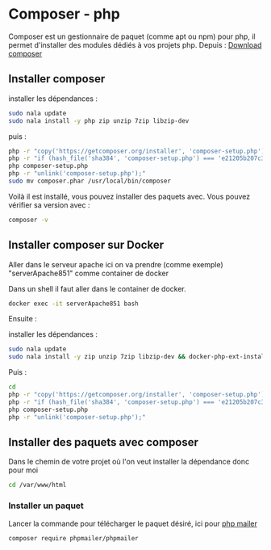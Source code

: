 # Composer - php

Composer est un gestionnaire de paquet (comme apt ou npm) pour php, il permet d'installer des modules dédiés à vos projets php.
Depuis : [Download composer](https://getcomposer.org/download/)

## Installer composer

installer les dépendances :

```bash
sudo nala update
sudo nala install -y php zip unzip 7zip libzip-dev
```

puis :

```bash
php -r "copy('https://getcomposer.org/installer', 'composer-setup.php');"
php -r "if (hash_file('sha384', 'composer-setup.php') === 'e21205b207c3ff031906575712edab6f13eb0b361f2085f1f1237b7126d785e826a450292b6cfd1d64d92e6563bbde02') { echo 'Installer verified'; } else { echo 'Installer corrupt'; unlink('composer-setup.php'); } echo PHP_EOL;"
php composer-setup.php
php -r "unlink('composer-setup.php');"
sudo mv composer.phar /usr/local/bin/composer
```

Voilà il est installé, vous pouvez installer des paquets avec.
Vous pouvez vérifier sa version avec :

```bash
composer -v
```

## Installer composer sur Docker

Aller dans le serveur apache ici on va prendre (comme exemple) "serverApache851" comme container de docker

Dans un shell il faut aller dans le container de docker.

```bash
docker exec -it serverApache851 bash
```

Ensuite :

installer les dépendances :

```bash
sudo nala update
sudo nala install -y zip unzip 7zip libzip-dev && docker-php-ext-install zip
```

Puis :

```bash
cd
php -r "copy('https://getcomposer.org/installer', 'composer-setup.php');"
php -r "if (hash_file('sha384', 'composer-setup.php') === 'e21205b207c3ff031906575712edab6f13eb0b361f2085f1f1237b7126d785e826a450292b6cfd1d64d92e6563bbde02') { echo 'Installer verified'; } else { echo 'Installer corrupt'; unlink('composer-setup.php'); } echo PHP_EOL;"
php composer-setup.php
php -r "unlink('composer-setup.php');"
```

## Installer des paquets avec composer

Dans le chemin de votre projet où l'on veut installer la dépendance donc pour moi

```bash
cd /var/www/html
```

### Installer un paquet

Lancer la commande pour télécharger le paquet désiré, ici pour [php mailer](https://github.com/PHPMailer/PHPMailer)

```bash
composer require phpmailer/phpmailer
```

